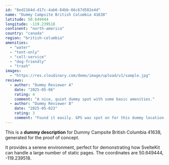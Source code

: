 ```yaml
---
id: "8ed2164d-d17c-4ab6-84bb-66c67d582e4d"
name: "Dummy Campsite British Columbia 41638"
latitude: 50.649444
longitude: -119.239518
continent: "north-america"
country: "canada"
region: "british-columbia"
amenities:
  - "water"
  - "tent-only"
  - "cell-service"
  - "dog-friendly"
  - "trash"
images:
  - "https://res.cloudinary.com/demo/image/upload/v1/sample.jpg"
reviews:
  - author: "Dummy Reviewer A"
    date: "2025-05-06"
    rating: 4
    comment: "A nice, quiet dummy spot with some basic amenities."
  - author: "Dummy Reviewer B"
    date: "2025-05-023"
    rating: 3
    comment: "Found it easily. GPS was spot on for this dummy location."
---
```


This is a **dummy description** for Dummy Campsite British Columbia 41638, generated for the proof of concept.

It provides a serene environment, perfect for demonstrating how SvelteKit can handle a large number of static pages. The coordinates are 50.649444, -119.239518.
